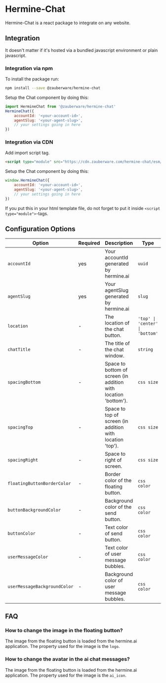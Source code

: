# Hermine-Chat

Hermine-Chat is a react package to integrate on any website.

## Integration

It doesn't matter if it's hosted via a bundled javascript environment or plain javascript.

### Integration via npm

To install the package run:

```bash
npm install --save @zauberware/hermine-chat
```

Setup the Chat component by doing this:

```javascript
import HermineChat from '@zauberware/hermine-chat'
HermineChat({
    accountId: '<your-account-id>',
    agentSlug: '<your-agent-slug>',
    // your settings going in here
})
```

### Integration via CDN

Add import script tag.

```html
<script type="module" src="https://cdn.zauberware.com/hermine-chat/esm/index.js" crossorigin="anonymous"></script>
```

Setup the Chat component by doing this:

```javascript
window.HermineChat({
    accountId: '<your-account-id>',
    agentSlug: '<your-agent-slug>',
    // your settings going in here
})
```

If you put this in your html template file, do not forget to put it inside `<script type="module">`-tags.


## Configuration Options

| Option | Required | Description | Type | Example |
|--------|----------|-------------|------|---------|
| `accountId` | yes | Your accountId generated by hermine.ai | `uuid` | `11111111-2222-3333-4444-555555555555` |
| `agentSlug` | yes | Your agentSlug generated by hermine.ai | `slug` | `hermine-gpt` |
| `location`  | - | The location of the chat button. | `'top' \| 'center' \| 'bottom'` | `hermine-gpt` |
| `chatTitle`  | - | The title of the chat window. | `string` | `Hermine-Chat` |
| `spacingBottom`  | - | Space to bottom of screen (in addition with location 'bottom'). | `css size` | `10px \| 10% \| 10vh` |
| `spacingTop`  | - | Space to top of screen (in addition with location 'top'). | `css size` | `10px \| 10% \| 10vh` |
| `spacingRight`  | - | Space to right of screen. | `css size` | `10px \| 10% \| 10vh` |
| `floatingButtonBorderColor`  | - | Border color of the floating button. | `css color` | `rgb(15, 15, 15) \| 'red' \| #e20` |
| `buttonBackgroundColor`  | - | Background color of the send button. | `css color` | `rgb(15, 15, 15) \| 'red' \| #e20` |
| `buttonColor`  | - | Text color of send button. | `css color` | `rgb(15, 15, 15) \| 'red' \| #e20` |
| `userMessageColor`  | - | Text color of user message bubbles. | `css color` | `rgb(15, 15, 15) \| 'red' \| #e20` |
| `userMessageBackgroundColor`  | - | Background color of user message bubbles. | `css color` | `rgb(15, 15, 15) \| 'red' \| #e20` |

## FAQ

### How to change the image in the floating button?

The image from the floating button is loaded from the hermine.ai application. The property used for the image is the `logo`.

### How to change the avatar in the ai chat messages?

The image from the floating button is loaded from the hermine.ai application. The property used for the image is the `ai_icon`.
